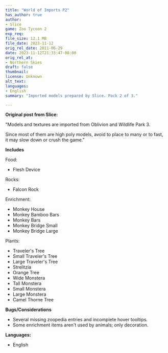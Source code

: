 ```yaml
---
title: "World of Imports P2"
has_author: true
author: 
- Slice
game: Zoo Tycoon 2
exp_req: 
file_size: 12.1 MB
file_date: 2023-11-12
orig_rel_date: 2011-06-29
date: 2023-11-12T21:33:47-08:00
orig_rel_at: 
- Northern Skies
draft: false
thumbnail: 
license: Unknown
alt_text: 
languages:
- English
summary: "Imported models prepared by Slice. Pack 2 of 3."

---
```


**Original post from Slice:**

"Models and textures are imported from Oblivion and Wildlife Park 3.

Since most of them are high poly models, avoid to place to many or to fast, it may slow down or crush the game."

**Includes**

Food:
- Flesh Device

Rocks:
- Falcon Rock

Enrichment:
- Monkey House
- Monkey Bamboo Bars
- Monkey Bars
- Monkey Bridge Small
- Monkey Bridge Large
  
Plants:
- Traveler's Tree
- Small Traveler's Tree
- Large Traveler's Tree
- Strelitzia
- Orange Tree
- Wide Monstera 
- Tall Monstera
- Small Monstera
- Large Monstera
- Camel Thorne Tree

**Bugs/Considerations**
- Several missing zoopedia entries and incomplete hover tooltips.
- Some enrichment items aren't used by animals; only decoration.

**Languages:**
- English